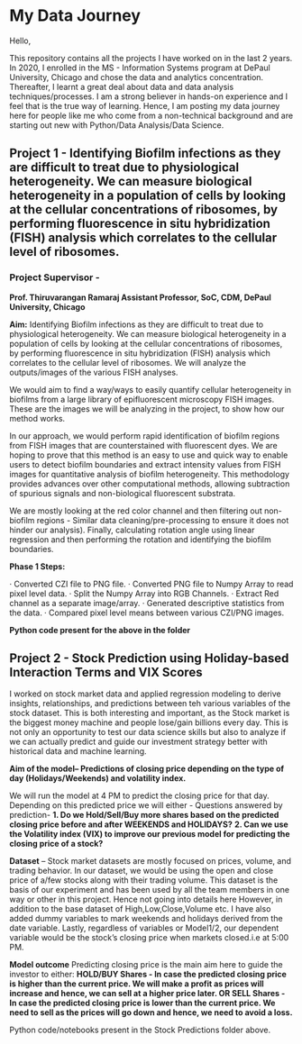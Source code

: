 # My Data Journey
Hello, 

This repository contains all the projects I have worked on in the last 2 years. In 2020, I enrolled in the MS - Information Systems program at DePaul University, Chicago and chose the data and analytics concentration. Thereafter, I learnt a great deal about data and data analysis techniques/processes. I am a strong believer in hands-on experience and I feel that is the true way of learning. Hence, I am posting my data journey here for people like me who come from a non-technical background and are starting out new with Python/Data Analysis/Data Science. 


## Project 1 - Identifying Biofilm infections as they are difficult to treat due to physiological heterogeneity. We can measure biological heterogeneity in a population of cells by looking at the cellular concentrations of ribosomes, by performing fluorescence in situ hybridization (FISH) analysis which correlates to the cellular level of ribosomes.

### Project Supervisor - 
**Prof. Thiruvarangan Ramaraj
Assistant Professor, SoC, CDM, DePaul University, Chicago**

**Aim:** Identifying Biofilm infections as they are difficult to treat due to physiological heterogeneity. We can measure biological heterogeneity in a population of cells by looking at the cellular concentrations of ribosomes, by performing fluorescence in situ hybridization (FISH) analysis which correlates to the cellular level of ribosomes. We will analyze the outputs/images of the various FISH analyses. 

We would aim to find a way/ways to easily quantify cellular heterogeneity in biofilms from a large library of epifluorescent microscopy FISH images. These are the images we will be analyzing in the project, to show how our method works. 

In our approach, we would perform rapid identification of biofilm regions from FISH images that are counterstained with fluorescent dyes. We are hoping to prove that this method is an easy to use and quick way to enable users to detect biofilm boundaries and extract intensity values from FISH images for quantitative analysis of biofilm heterogeneity. This methodology provides advances over other computational methods, allowing subtraction of spurious signals and non-biological fluorescent substrata.

We are mostly looking at the red color channel and then filtering out non-biofilm regions - Similar data cleaning/pre-processing to ensure it does not hinder our analysis). Finally, calculating rotation angle using linear regression and then performing the rotation and identifying the biofilm boundaries.

**Phase 1 Steps:**

·      Converted CZI file to PNG file.
·      Converted PNG file to Numpy Array to read pixel level data.
·      Split the Numpy Array  into RGB Channels.
·      Extract Red channel as a separate image/array.
·      Generated descriptive statistics from the data. 
·      Compared pixel level means between various CZI/PNG images. 

**Python code present for the above in the folder**

## Project 2 - Stock Prediction using Holiday-based Interaction Terms and VIX Scores

I worked on stock market data and applied regression modeling to derive insights, relationships, and predictions between teh various variables of the stock dataset. This is both interesting and important, as the Stock market is the biggest money machine and people lose/gain billions every day. This is not only an opportunity to test our data science skills but also to analyze if we can actually predict and guide our investment strategy better with historical data and machine learning. 

**Aim of the model– Predictions of closing price depending on the type of day (Holidays/Weekends) and volatility index.**

We will run the model at 4 PM to predict the closing price for that day. Depending on this predicted price we will either -
Questions answered by prediction-
**1.	Do we Hold/Sell/Buy more shares based on the predicted closing price before and after WEEKENDS and HOLIDAYS?**
**2.	Can we use the Volatility index (VIX) to improve our previous model for predicting the closing price of a stock?**

**Dataset** –
Stock market datasets are mostly focused on prices, volume, and trading behavior. In our dataset, we would be using the open and close price of a/few stocks along with their trading volume. This dataset is the basis of our experiment and has been used by all the team members in one way or other in this project. Hence not going into details here
However, in addition to the base dataset of High,Low,Close,Volume etc. I have also added dummy variables to mark weekends and holidays derived from the date variable. 
Lastly, regardless of variables or Model1/2, our dependent variable would be the stock’s closing price when markets closed.i.e at 5:00 PM.

**Model outcome**
Predicting closing price is the main aim here to guide the investor to either:
**HOLD/BUY Shares - In case the predicted closing price is higher than the current price. We will make a profit as prices will increase and hence, we can sell at a higher price later. 
                                                                        OR
SELL Shares - In case the predicted closing price is lower than the current price. We need to sell as the prices will go down and hence, we need to avoid a loss.**

Python code/notebooks present in the Stock Predictions folder above. 





